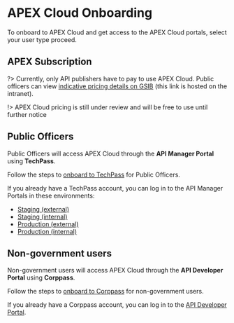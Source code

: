 # APEX Cloud Onboarding

To onboard to APEX Cloud and get access to the APEX Cloud portals, select your user type proceed.

## APEX Subscription

?> Currently, only API publishers have to pay to use APEX Cloud. Public officers can view [indicative pricing details on GSIB](https://sgdcs.sgnet.gov.sg/sites/IDA-GoSync/gdspdd-ai/SitePages/APEX-Cloud-Pricing.aspx) (this link is hosted on the intranet).

!> APEX Cloud pricing is still under review and will be free to use until further notice

## Public Officers

Public Officers will access APEX Cloud through the **API Manager Portal** using **TechPass**.

Follow the steps to [onboard to TechPass](sections/onboarding/techpass) for Public Officers.

If you already have a TechPass account, you can log in to the API Manager Portals in these environments:

- [Staging (external)](https://go.gov.sg/apex-stg)
- [Staging (internal)](https://go.gov.sg/apex-int-stg)
- [Production (external)](https://go.gov.sg/apex)
- [Production (internal)](https://go.gov.sg/apex-int)

## Non-government users

Non-government users will access APEX Cloud through the **API Developer Portal** using **Corppass**.

Follow the steps to [onboard to Corppass](sections/onboarding/corppass) for non-government users.

If you already have a Corppass account, you can log in to the [API Developer Portal](https://www.api.developer.tech.gov.sg/).

